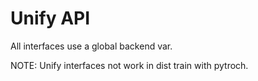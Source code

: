 # Unify API

All interfaces use a global backend var.

NOTE:
	Unify interfaces not work in dist train with pytroch.
